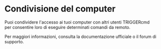 # Condivisione del computer

Puoi condividere l'accesso ai tuoi computer con altri utenti TRIGGERcmd per consentire loro di eseguire determinati comandi da remoto.

Per maggiori informazioni, consulta la documentazione ufficiale o il forum di supporto.
